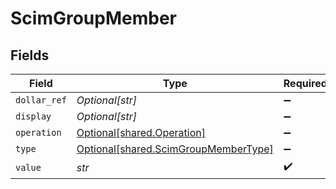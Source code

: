 # ScimGroupMember


## Fields

| Field                                                                              | Type                                                                               | Required                                                                           | Description                                                                        |
| ---------------------------------------------------------------------------------- | ---------------------------------------------------------------------------------- | ---------------------------------------------------------------------------------- | ---------------------------------------------------------------------------------- |
| `dollar_ref`                                                                       | *Optional[str]*                                                                    | :heavy_minus_sign:                                                                 | N/A                                                                                |
| `display`                                                                          | *Optional[str]*                                                                    | :heavy_minus_sign:                                                                 | N/A                                                                                |
| `operation`                                                                        | [Optional[shared.Operation]](../../models/shared/operation.md)                     | :heavy_minus_sign:                                                                 | N/A                                                                                |
| `type`                                                                             | [Optional[shared.ScimGroupMemberType]](../../models/shared/scimgroupmembertype.md) | :heavy_minus_sign:                                                                 | N/A                                                                                |
| `value`                                                                            | *str*                                                                              | :heavy_check_mark:                                                                 | N/A                                                                                |